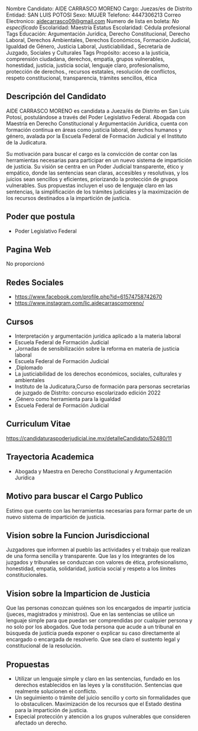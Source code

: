 Nombre Candidato: AIDE CARRASCO MORENO
Cargo: Juezas/es de Distrito
Entidad: SAN LUIS POTOSI
Sexo: MUJER
Telefono: 4447306213
Correo Electronico: aidecarrasco09@gmail.com
Numero de lista en boleta: *No especificado*
Escolaridad: Maestría
Estatus Escolaridad: Cédula profesional
Tags Educación: Argumentación Jurídica, Derecho Constitucional, Derecho Laboral, Derechos Ambientales, Derechos Económicos, Formación Judicial, Igualdad de Género, Justicia Laboral, Justiciabilidad., Secretaría de Juzgado, Sociales y Culturales
Tags Propósito: acceso a la justicia, comprensión ciudadana, derechos, empatía, grupos vulnerables, honestidad, justicia, justicia social, lenguaje claro, profesionalismo, protección de derechos., recursos estatales, resolución de conflictos, respeto constitucional, transparencia, trámites sencillos, ética


## Descripción del Candidato 

AIDE CARRASCO MORENO es candidata a Jueza/és de Distrito en San Luis Potosí, postulándose a través del Poder Legislativo Federal. Abogada con Maestría en Derecho Constitucional y Argumentación Jurídica, cuenta con formación continua en áreas como justicia laboral, derechos humanos y género, avalada por la Escuela Federal de Formación Judicial y el Instituto de la Judicatura.

Su motivación para buscar el cargo es la convicción de contar con las herramientas necesarias para participar en un nuevo sistema de impartición de justicia. Su visión se centra en un Poder Judicial transparente, ético y empático, donde las sentencias sean claras, accesibles y resolutivas, y los juicios sean sencillos y eficientes, priorizando la protección de grupos vulnerables. Sus propuestas incluyen el uso de lenguaje claro en las sentencias, la simplificación de los trámites judiciales y la maximización de los recursos destinados a la impartición de justicia.


## Poder que postula

- Poder Legislativo Federal


## Pagina Web

No proporcionó


## Redes Sociales

- https://www.facebook.com/profile.php?id=61574758742670
- https://www.instagram.com/lic.aidecarrascomoreno/


## Cursos

- Interpretación y argumentación jurídica aplicado a la materia laboral
- Escuela Federal de Formación Judicial
- ,Jornadas de sensibilización sobre la reforma en materia de justicia laboral
- Escuela Federal de Formación Judicial
- ,Diplomado
- La justiciabilidad de los derechos económicos, sociales, culturales y ambientales
- Instituto de la Judicatura,Curso de formación para personas secretarias de juzgado de Distrito: concurso escolarizado edición 2022
- ,Género como herramienta para la igualdad
- Escuela Federal de Formación Judicial


## Curriculum Vitae

https://candidaturaspoderjudicial.ine.mx/detalleCandidato/52480/11


## Trayectoria Academica

- Abogada y Maestra en Derecho Constitucional y Argumentación Jurídica


## Motivo para buscar el Cargo Publico

Estimo que cuento con las herramientas necesarias para formar parte de un nuevo sistema de impartición de justicia.


## Vision sobre la Funcion Jurisdiccional

Juzgadores que informen al pueblo las actividades y el trabajo que realizan de una forma sencilla y transparente. Que las y los integrantes de los juzgados y tribunales se conduzcan con valores de ética, profesionalismo, honestidad, empatía, solidaridad, justicia social y respeto a los límites constitucionales.


## Vision sobre la Imparticion de Justicia

Que las personas conozcan quiénes son los encargados de impartir justicia (jueces, magistrados y ministros). Que en las sentencias se utilice un lenguaje simple para que puedan ser comprendidas por cualquier persona y no solo por los abogados. Que toda persona que acude a un tribunal en búsqueda de justicia pueda exponer o explicar su caso directamente al encargado o encargada de resolverlo. Que sea claro el sustento legal y constitucional de la resolución.


## Propuestas

- Utilizar un lenguaje simple y claro en las sentencias, fundado en los derechos establecidos en las leyes y la constitución. Sentencias que realmente solucionen el conflicto.
- Un seguimiento o trámite del juicio sencillo y corto sin formalidades que lo obstaculicen. Maximización de los recursos que el Estado destina para la impartición de justicia.
- Especial protección y atención a los grupos vulnerables que consideren afectado un derecho.

